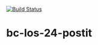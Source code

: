 [![Build Status](https://travis-ci.org/Mcdavid95/bc-los-24-postit.svg?branch=master)](https://travis-ci.org/Mcdavid95/bc-los-24-postit)
# bc-los-24-postit